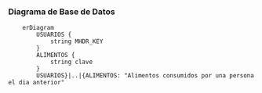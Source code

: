 ### Diagrama de Base de Datos
```mermaid
    erDiagram
        USUARIOS {
            string MHDR_KEY
        }
        ALIMENTOS {
            string clave
        }
        USUARIOS}|..|{ALIMENTOS: "Alimentos consumidos por una persona el dia anterior"
```